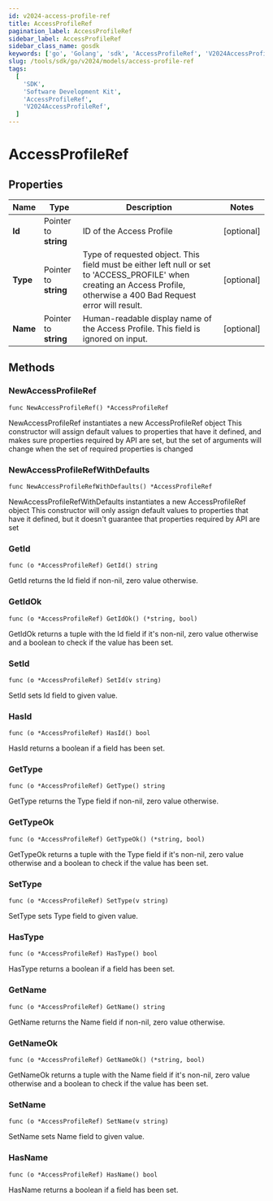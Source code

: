```yaml
---
id: v2024-access-profile-ref
title: AccessProfileRef
pagination_label: AccessProfileRef
sidebar_label: AccessProfileRef
sidebar_class_name: gosdk
keywords: ['go', 'Golang', 'sdk', 'AccessProfileRef', 'V2024AccessProfileRef']
slug: /tools/sdk/go/v2024/models/access-profile-ref
tags:
  [
    'SDK',
    'Software Development Kit',
    'AccessProfileRef',
    'V2024AccessProfileRef',
  ]
---
```


# AccessProfileRef

## Properties

| Name | Type | Description | Notes |
| --- | --- | --- | --- |
| **Id** | Pointer to **string** | ID of the Access Profile | [optional] |
| **Type** | Pointer to **string** | Type of requested object. This field must be either left null or set to 'ACCESS_PROFILE' when creating an Access Profile, otherwise a 400 Bad Request error will result. | [optional] |
| **Name** | Pointer to **string** | Human-readable display name of the Access Profile. This field is ignored on input. | [optional] |

## Methods

### NewAccessProfileRef

`func NewAccessProfileRef() *AccessProfileRef`

NewAccessProfileRef instantiates a new AccessProfileRef object This constructor will assign default values to properties that have it defined, and makes sure properties required by API are set, but the set of arguments will change when the set of required properties is changed

### NewAccessProfileRefWithDefaults

`func NewAccessProfileRefWithDefaults() *AccessProfileRef`

NewAccessProfileRefWithDefaults instantiates a new AccessProfileRef object This constructor will only assign default values to properties that have it defined, but it doesn't guarantee that properties required by API are set

### GetId

`func (o *AccessProfileRef) GetId() string`

GetId returns the Id field if non-nil, zero value otherwise.

### GetIdOk

`func (o *AccessProfileRef) GetIdOk() (*string, bool)`

GetIdOk returns a tuple with the Id field if it's non-nil, zero value otherwise and a boolean to check if the value has been set.

### SetId

`func (o *AccessProfileRef) SetId(v string)`

SetId sets Id field to given value.

### HasId

`func (o *AccessProfileRef) HasId() bool`

HasId returns a boolean if a field has been set.

### GetType

`func (o *AccessProfileRef) GetType() string`

GetType returns the Type field if non-nil, zero value otherwise.

### GetTypeOk

`func (o *AccessProfileRef) GetTypeOk() (*string, bool)`

GetTypeOk returns a tuple with the Type field if it's non-nil, zero value otherwise and a boolean to check if the value has been set.

### SetType

`func (o *AccessProfileRef) SetType(v string)`

SetType sets Type field to given value.

### HasType

`func (o *AccessProfileRef) HasType() bool`

HasType returns a boolean if a field has been set.

### GetName

`func (o *AccessProfileRef) GetName() string`

GetName returns the Name field if non-nil, zero value otherwise.

### GetNameOk

`func (o *AccessProfileRef) GetNameOk() (*string, bool)`

GetNameOk returns a tuple with the Name field if it's non-nil, zero value otherwise and a boolean to check if the value has been set.

### SetName

`func (o *AccessProfileRef) SetName(v string)`

SetName sets Name field to given value.

### HasName

`func (o *AccessProfileRef) HasName() bool`

HasName returns a boolean if a field has been set.
